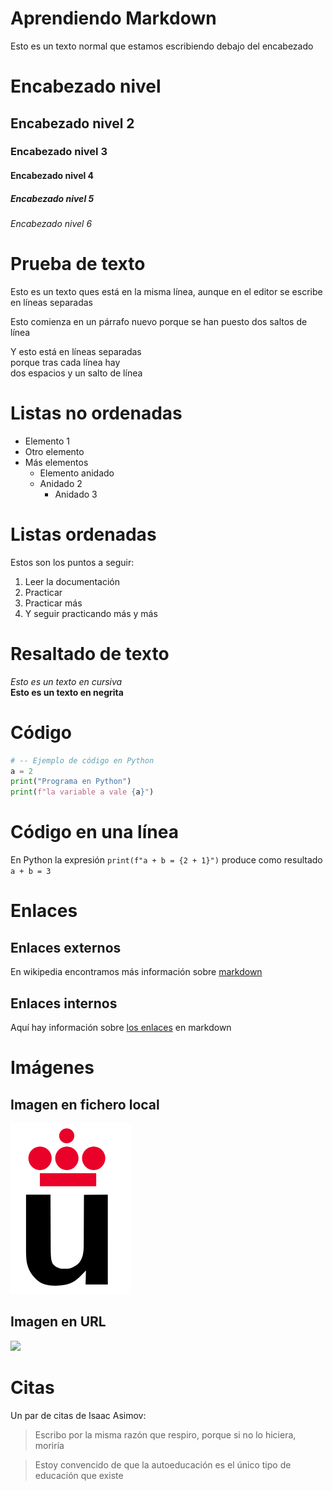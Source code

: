 # Aprendiendo Markdown

Esto es un texto normal que
estamos escribiendo debajo del 
encabezado


# Encabezado nivel 
## Encabezado nivel 2
### Encabezado nivel 3
#### Encabezado nivel 4
##### Encabezado nivel 5
###### Encabezado nivel 6


# Prueba de texto

Esto es un texto ques está
en la misma línea, aunque en
el editor se escribe en líneas
separadas

Esto comienza en un párrafo nuevo
porque se han puesto dos saltos de línea

Y esto está en líneas separadas  
porque tras cada línea hay  
dos espacios y un salto de línea


# Listas no ordenadas

* Elemento 1
* Otro elemento
* Más elementos
    * Elemento anidado
    * Anidado 2
        * Anidado 3


# Listas ordenadas

Estos son los puntos a seguir:

1. Leer la documentación
2. Practicar
3. Practicar más
4. Y seguir practicando más y más


# Resaltado de texto

*Esto es un texto en cursiva*  
**Esto es un texto en negrita**


# Código

```python
# -- Ejemplo de código en Python
a = 2
print("Programa en Python")
print(f"la variable a vale {a}")
```


# Código en una línea

En Python la expresión `print(f"a + b = {2 + 1}")` produce como resultado `a + b = 3`


# Enlaces

## Enlaces externos

En wikipedia encontramos más información sobre [markdown](https://es.wikipedia.org/wiki/Markdown)

## Enlaces internos

Aquí hay información sobre [los enlaces](#Enlaces) en markdown


# Imágenes

## Imagen en fichero local

![](Logo-urjc.png)

## Imagen en URL

![](https://upload.wikimedia.org/wikipedia/commons/2/2f/CC_BY-SA_3.0.png)


# Citas

Un par de citas de Isaac Asimov:

> Escribo por la misma razón que respiro, porque si no lo hiciera, moriría

> Estoy convencido de que la autoeducación es el único tipo de educación que existe
